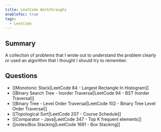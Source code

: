 ```yaml
---
title: LeetCode Walkthroughs
enableToc: true
tags:
  - LeetCode
---
```

## Summary
A collection of problems that I wrote out to understand the problem clearly or used an algorithm that I thought I should try to remember. 

## Questions
- [[Monotonic Stack|LeetCode 84 - Largest Rectangle In Histogram]]
- [[Binary Search Tree - Inorder Traversal|LeetCode 94 - BST Inorder Traversal]]
- [[Binary Tree - Level Order Traversal|LeetCode 102 - Binary Tree Level Order Traversal]]
- [[Topological Sort|LeetCode 207 - Course Schedule]]
- [[Comparator - Java|LeetCode 347 - Top K frequent elements]]
- [[notes/Box Stacking|LeetCode 1691 - Box Stacking]]